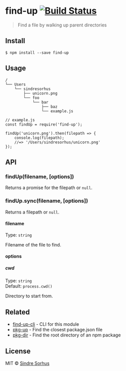 <h1 id="find-up-%21build-status">find-up <a href="https://travis-ci.org/sindresorhus/find-up"><img src="https://travis-ci.org/sindresorhus/find-up.svg?branch=master" alt="Build Status" /></a></h1>

<blockquote>
  <p>Find a file by walking up parent directories</p>
</blockquote>

<h2 id="install">Install</h2>

<pre><code>$ npm install --save find-up
</code></pre>

<h2 id="usage">Usage</h2>

<pre><code>/
└── Users
    └── sindresorhus
        ├── unicorn.png
        └── foo
            └── bar
                ├── baz
                └── example.js
</code></pre>

<pre><code class="js">// example.js
const findUp = require('find-up');

findUp('unicorn.png').then(filepath =&gt; {
    console.log(filepath);
    //=&gt; '/Users/sindresorhus/unicorn.png'
});
</code></pre>

<h2 id="api">API</h2>

<h3 id="findupfilename%2C-options">findUp(filename, [options])</h3>

<p>Returns a promise for the filepath or <code>null</code>.</p>

<h3 id="findup.syncfilename%2C-options">findUp.sync(filename, [options])</h3>

<p>Returns a filepath or <code>null</code>.</p>

<h4 id="filename">filename</h4>

<p>Type: <code>string</code></p>

<p>Filename of the file to find.</p>

<h4 id="options">options</h4>

<h5 id="cwd">cwd</h5>

<p>Type: <code>string</code><br />
Default: <code>process.cwd()</code></p>

<p>Directory to start from.</p>

<h2 id="related">Related</h2>

<ul>
<li><a href="https://github.com/sindresorhus/find-up-cli">find-up-cli</a> - CLI for this module</li>
<li><a href="https://github.com/sindresorhus/pkg-up">pkg-up</a> - Find the closest package.json file</li>
<li><a href="https://github.com/sindresorhus/pkg-dir">pkg-dir</a> - Find the root directory of an npm package</li>
</ul>

<h2 id="license">License</h2>

<p>MIT © <a href="http://sindresorhus.com">Sindre Sorhus</a></p>
